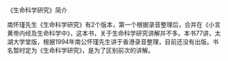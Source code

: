 《生命科学研究》简介

南怀瑾先生《生命科学研究》有2个版本，第一个根据录音整理后，合并在《小言黄帝内经及生命科学中》，这本书，关于生命科学研究讲解并不多。本书77讲，太湖大学堂版，根据1994年南公怀瑾先生讲于香港录音整理，目前还没有出版。书名暂时定为《生命科学研究》，是为了区别前次的讲解。

